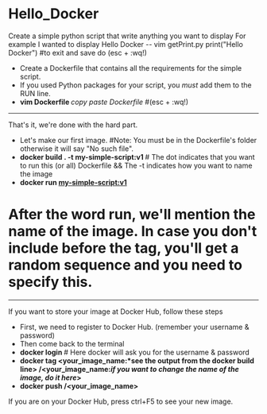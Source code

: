 # Hello_Docker

Create a simple python script that write anything you want to display
For example I wanted to display Hello Docker
-- vim getPrint.py
   print("Hello Docker")  #to exit and save do (esc + :wq!) 

- Create a Dockerfile that contains all the requirements for the simple script.
- If you used Python packages for your script, you *must* add them to the RUN line.
- <b> vim Dockerfile </b> 
*copy paste Dockerfile*  #(esc + :wq!)
   
---

That's it, we're done with the hard part.
- Let's make our first image. #Note: You must be in the Dockerfile's folder otherwise it will say "No such file".
- <b> docker build . -t my-simple-script:v1 </b>  # The dot indicates that you want to run this (or all) Dockerfile && The -t indicates how you want to name the image
- <b> docker run <my-simple-script:v1> </b>      
# After the word run, we'll mention the name of the image. In case you don't include before the tag, you'll get a random       sequence and you need to specify this.

---

If you want to store your image at Docker Hub, follow these steps
- First, we need to register to Docker Hub. (remember your username & password)
- Then come back to the terminal
- <b> docker login </b>                           # Here docker will ask you for the username & password
- <b> docker tag <your_image_name:*see the output from the docker build line> <username>/<your_image_name:*if you want to change the name of the image, do it here*> </b>
- <b> docker push <username>/<your_image_name> </b>
  
 If you are on your Docker Hub, press ctrl+F5 to see your new image.
